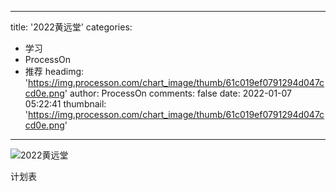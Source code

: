 
---
title: '2022黄远堂'
categories: 
 - 学习
 - ProcessOn
 - 推荐
headimg: 'https://img.processon.com/chart_image/thumb/61c019ef0791294d047ccd0e.png'
author: ProcessOn
comments: false
date: 2022-01-07 05:22:41
thumbnail: 'https://img.processon.com/chart_image/thumb/61c019ef0791294d047ccd0e.png'
---

<div>   
<img class="thumb" alt="2022黄远堂" src="https://img.processon.com/chart_image/thumb/61c019ef0791294d047ccd0e.png" referrerpolicy="no-referrer">
<p>计划表</p>  
</div>
            